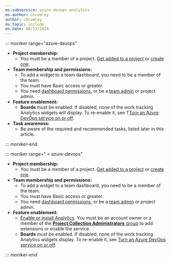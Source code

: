 ```yaml
---
ms.subservice: azure-devops-analytics
ms.author: chcomley
author: chcomley
ms.topic: include
ms.date: 08/12/2024
---
```


<a id="permissions">  </a>

::: moniker range="azure-devops"
- **Project membership:**
  - You must be a member of a project. [Get added to a project](../../organizations/accounts/add-organization-users.md) or [create one](../../organizations/accounts/set-up-vs.md).
- **Team membership and permissions:**
  - To add a widget to a team dashboard, you need to be a member of the team.
  - You must have Basic access or greater.
  - You need [dashboard permissions](../dashboards/dashboard-permissions.md), or be a [team admin](../../organizations/settings/add-team-administrator.md) or project admin.
- **Feature enablement:**
  - **Boards** must be enabled. If disabled, none of the work tracking Analytics widgets will display. To re-enable it, see T[Turn an Azure DevOps service on or off](../../organizations/settings/set-services.md).
- **Task awareness:**
  - Be aware of the required and recommended tasks, listed later in this article.

::: moniker-end

::: moniker range=" < azure-devops"
- **Project membership:**
  - You must be a member of a project. [Get added to a project](../../organizations/accounts/add-organization-users.md) or [create one](../../organizations/accounts/set-up-vs.md).
- **Team membership and permissions:**
  - To add a widget to a team dashboard, you need to be a member of the team.
  - You must have Basic access or greater.
  - You need [dashboard permissions](../dashboards/dashboard-permissions.md), or be a [team admin](../../organizations/settings/add-team-administrator.md) or project admin.
- **Feature enablement:**
  - [Enable or install Analytics](../dashboards/analytics-extension.md). You must be an account owner or a member of the [**Project Collection Administrators** group](../../organizations/security/change-organization-collection-level-permissions.md) to add extensions or enable the service.
  - **Boards** must be enabled. If disabled, none of the work tracking Analytics widgets display. To re-enable it, see [Turn an Azure DevOps service on or off](../../organizations/settings/set-services.md).

::: moniker-end
